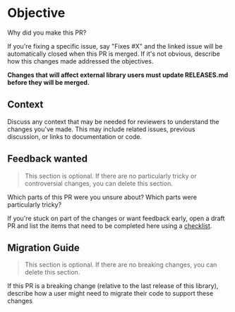 # Objective

Why did you make this PR?

If you're fixing a specific issue, say "Fixes #X" and the linked issue will be automatically closed when this PR is merged.
If it's not obvious, describe how this changes made addressed the objectives.

**Changes that will affect external library users must update RELEASES.md before they will be merged.**

## Context

Discuss any context that may be needed for reviewers to understand the changes you've made.
This may include related issues, previous discussion, or links to documentation or code.

## Feedback wanted

> This section is optional. If there are no particularly tricky or controversial changes, you can delete this section.

Which parts of this PR were you unsure about? Which parts were particularly tricky?

If you're stuck on part of the changes or want feedback early, open a draft PR and list the items that need to be completed here using a [checklist](https://github.blog/2014-04-28-task-lists-in-all-markdown-documents/).

## Migration Guide

> This section is optional. If there are no breaking changes, you can delete this section.

If this PR is a breaking change (relative to the last release of this library), describe how a user might need to migrate their code to support these changes
